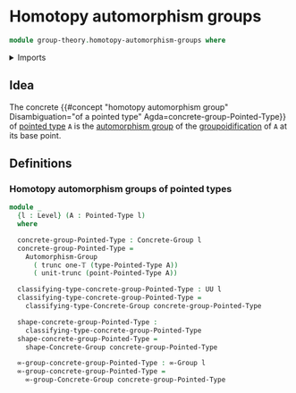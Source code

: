 # Homotopy automorphism groups

```agda
module group-theory.homotopy-automorphism-groups where
```

<details><summary>Imports</summary>

```agda
open import foundation.1-types
open import foundation.connected-components
open import foundation.contractible-types
open import foundation.dependent-pair-types
open import foundation.equivalences
open import foundation.fundamental-theorem-of-identity-types
open import foundation.identity-types
open import foundation.mere-equality
open import foundation.propositional-truncations
open import foundation.subtype-identity-principle
open import foundation.torsorial-type-families
open import foundation.truncation-levels
open import foundation.truncations
open import foundation.universe-levels

open import group-theory.automorphism-groups
open import group-theory.concrete-groups
open import group-theory.equivalences-concrete-groups

open import higher-group-theory.automorphism-groups
open import higher-group-theory.higher-groups

open import structured-types.pointed-types
```

</details>

## Idea

The concrete
{{#concept "homotopy automorphism group" Disambiguation="of a pointed type" Agda=concrete-group-Pointed-Type}}
of [pointed type](structured-types.pointed-types.md) `A` is the
[automorphism group](group-theory.automorphism-groups.md) of the
[groupoidification](foundation.truncations.md) of `A` at its base point.

## Definitions

### Homotopy automorphism groups of pointed types

```agda
module _
  {l : Level} (A : Pointed-Type l)
  where

  concrete-group-Pointed-Type : Concrete-Group l
  concrete-group-Pointed-Type =
    Automorphism-Group
      ( trunc one-𝕋 (type-Pointed-Type A))
      ( unit-trunc (point-Pointed-Type A))

  classifying-type-concrete-group-Pointed-Type : UU l
  classifying-type-concrete-group-Pointed-Type =
    classifying-type-Concrete-Group concrete-group-Pointed-Type

  shape-concrete-group-Pointed-Type :
    classifying-type-concrete-group-Pointed-Type
  shape-concrete-group-Pointed-Type =
    shape-Concrete-Group concrete-group-Pointed-Type

  ∞-group-concrete-group-Pointed-Type : ∞-Group l
  ∞-group-concrete-group-Pointed-Type =
    ∞-group-Concrete-Group concrete-group-Pointed-Type
```
